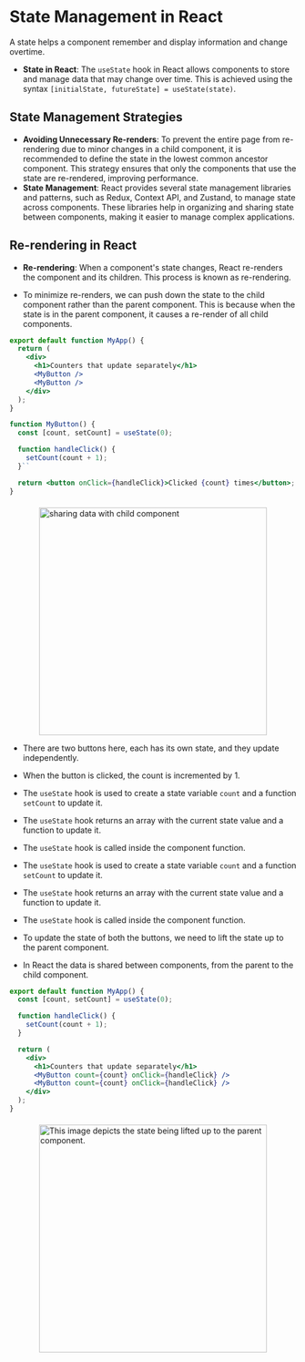 # State Management in React

A state helps a component remember and display information and change overtime.

- **State in React**: The `useState` hook in React allows components to store and manage data that may change over time. This is achieved using the syntax `[initialState, futureState] = useState(state)`.

## State Management Strategies

- **Avoiding Unnecessary Re-renders**: To prevent the entire page from re-rendering due to minor changes in a child component, it is recommended to define the state in the lowest common ancestor component. This strategy ensures that only the components that use the state are re-rendered, improving performance.
- **State Management**: React provides several state management libraries and patterns, such as Redux, Context API, and Zustand, to manage state across components. These libraries help in organizing and sharing state between components, making it easier to manage complex applications.

## Re-rendering in React

- **Re-rendering**: When a component's state changes, React re-renders the component and its children. This process is known as re-rendering.

- To minimize re-renders, we can push down the state to the child component rather than the parent component. This is because when the state is in the parent component, it causes a re-render of all child components.

```jsx
export default function MyApp() {
  return (
    <div>
      <h1>Counters that update separately</h1>
      <MyButton />
      <MyButton />
    </div>
  );
}

function MyButton() {
  const [count, setCount] = useState(0);

  function handleClick() {
    setCount(count + 1);
  }``

  return <button onClick={handleClick}>Clicked {count} times</button>;
}
```

<img src="https://react.dev/_next/image?url=%2Fimages%2Fdocs%2Fdiagrams%2Fsharing_data_child.dark.png&w=640&q=75" alt="sharing data with child component" style="display: block; margin: 0 auto; margin-top: 20px;" width="400"/>

- There are two buttons here, each has its own state, and they update independently.
- When the button is clicked, the count is incremented by 1.
- The `useState` hook is used to create a state variable `count` and a function `setCount` to update it.
- The `useState` hook returns an array with the current state value and a function to update it.
- The `useState` hook is called inside the component function.
- The `useState` hook is used to create a state variable `count` and a function `setCount` to update it.
- The `useState` hook returns an array with the current state value and a function to update it.
- The `useState` hook is called inside the component function.
- To update the state of both the buttons, we need to lift the state up to the parent component.

- In React the data is shared between components, from the parent to the child component.

```jsx
export default function MyApp() {
  const [count, setCount] = useState(0);

  function handleClick() {
    setCount(count + 1);
  }

  return (
    <div>
      <h1>Counters that update separately</h1>
      <MyButton count={count} onClick={handleClick} />
      <MyButton count={count} onClick={handleClick} />
    </div>
  );
}
```

<img src="https://react.dev/_next/image?url=%2Fimages%2Fdocs%2Fdiagrams%2Fsharing_data_parent_clicked.dark.png&w=640&q=75" alt="This image depicts the state being lifted up to the parent component." style="display: block; margin: 0 auto; margin-top: 20px;" width="400"/>
